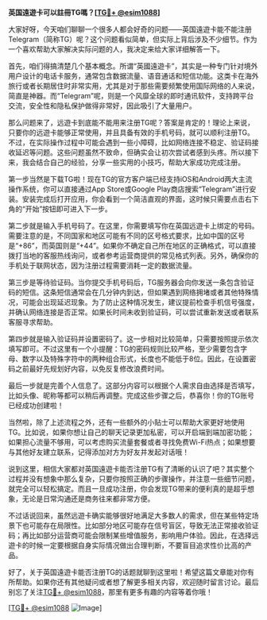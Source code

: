 **英国遠遊卡可以註冊TG嗎？[[TG💪+ @esim1088](https://t.me/s/esim1088)]**

大家好呀，今天咱们聊聊一个很多人都会好奇的问题——英国遠遊卡能不能注册Telegram（简称TG）呢？这个问题看似简单，但实际上背后涉及不少细节。作为一个喜欢帮助大家解决实际问题的人，我决定来给大家详细解答一下。

首先，咱们得搞清楚几个基本概念。所谓“英國遠遊卡”，其实是一种专门针对境外用户设计的电话卡服务，通常包含数据流量、语音通话和短信功能。这类卡在海外旅行或者长期居住时非常实用，尤其是对于那些需要频繁使用国际网络的人来说，简直是神器。而“Telegram”呢，则是一个风靡全球的即时通讯软件，支持跨平台交流，安全性和隐私保护做得非常好，因此吸引了大量用户。

那么问题来了，远遊卡到底能不能用来注册TG呢？答案是肯定的！理论上来说，只要你的远遊卡能够正常使用，并且具备有效的手机号码，就可以顺利注册TG。不过，在实际操作过程中可能会遇到一些小障碍，比如网络连接不稳定、验证码接收延迟等问题。这些问题虽然不致命，但确实会让初次尝试者感到头疼。所以接下来，我会结合自己的经验，分享一些实用的小技巧，帮助大家成功完成注册。

第一步当然是下载TG啦！现在TG的官方客户端已经支持iOS和Android两大主流操作系统，你可以直接通过App Store或Google Play商店搜索“Telegram”进行安装。安装完成后打开应用，你会看到一个简洁直观的界面，这时候只需要点击右下角的“开始”按钮即可进入下一步。

第二步就是输入手机号码了。在这里，你需要填写你在英国远遊卡上绑定的号码。需要注意的是，不同国家和地区可能有不同的区号格式要求，比如中国的区号是“+86”，而英国则是“+44”。如果你不确定自己所在地区的正确格式，可以直接拨打当地的客服热线询问，或者参考运营商提供的常见格式列表。另外，确保你的手机处于联网状态，因为注册过程需要消耗一定的数据流量。

第三步是等待验证码。当你提交手机号码后，TG服务器会向你发送一条包含验证码的短信。这条短信通常会在几分钟内到达，但如果遇到网络拥堵或者其他特殊情况，可能会出现延迟现象。为了防止这种情况发生，建议提前检查手机信号强度，并确认网络连接是否正常。如果长时间未收到验证码，可以尝试重新发送或者联系客服寻求帮助。

第四步就是输入验证码并设置密码了。这一步相对比较简单，只需要按照提示依次填写即可。不过这里有一个小提醒：TG的密码规则比较严格，至少需要包含字母、数字以及特殊字符中的两种组合形式，长度也不能低于8位。因此，在设置密码之前最好先规划好内容，以免反复修改浪费时间。

最后一步就是完善个人信息了。这部分内容可以根据个人需求自由选择是否填写，比如头像、昵称等都可以稍后再调整。完成这些步骤之后，恭喜你！你的TG账号已经成功创建啦！

当然啦，除了上述流程之外，还有一些额外的小贴士可以帮助大家更好地使用TG。比如说，如果你想让自己的聊天记录更加私密，可以开启端到端加密功能；如果担心流量不够用，可以考虑购买流量套餐或者寻找免费Wi-Fi热点；如果想要与其他好友建立联系，记得添加对方为好友并发起对话哦！

说到这里，相信大家都对英国遠遊卡能否注册TG有了清晰的认识了吧？其实整个过程并没有想象中那么复杂，只要你按照正确的步骤操作，并注意一些细节问题，就完全可以轻松搞定。而且一旦成功注册，你会发现TG带来的便利真的是超乎想象，无论是日常沟通还是商务往来都非常方便。

不过话说回来，虽然远遊卡确实能够很好地满足大多数人的需求，但在某些特定场景下也可能存在局限性。比如部分地区可能存在信号盲区，导致无法正常接收验证码；再比如部分运营商可能会限制某些增值服务，影响用户体验。因此，在选择远遊卡的时候一定要根据自身实际情况做出合理判断，不要盲目追求性价比高的产品。

好了，关于英国遠遊卡能否注册TG的话题就聊到这里啦！希望这篇文章能对你有所帮助。如果你还有其他疑问或者想了解更多相关内容，欢迎随时留言讨论。最后别忘了关注[TG💪+ @esim1088](https://t.me/s/esim1088)，那里有更多有趣的内容等着你哦！

[[TG💪+ @esim1088](https://t.me/s/esim1088) ![Image](https://i.postimg.cc/4NQfJmqS/Snipaste-2025-05-13-00-14-12.png)]